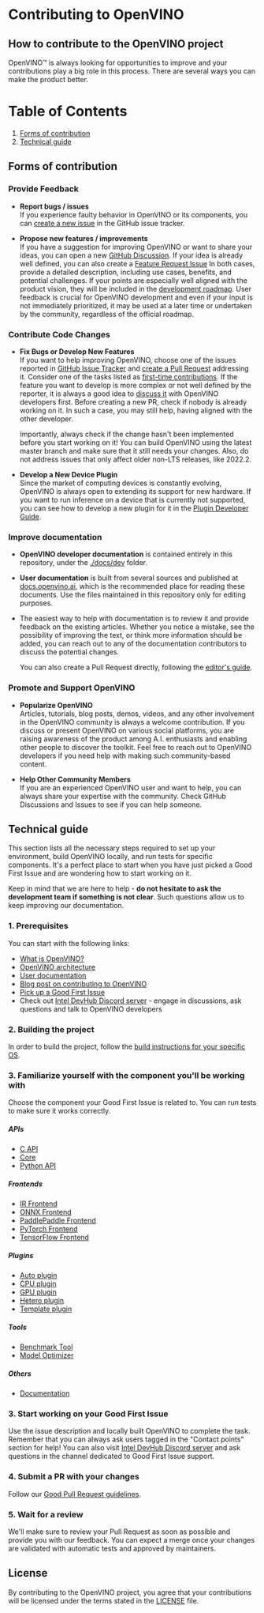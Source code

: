 # Contributing to OpenVINO

## How to contribute to the OpenVINO project

OpenVINO™ is always looking for opportunities to improve and your contributions 
play a big role in this process. There are several ways you can make the 
product better.

# Table of Contents
1. [Forms of contribution](#Forms-of-contribution)
2. [Technical guide](#Technical-guide)


## Forms of contribution

### Provide Feedback

   * **Report bugs / issues**  
     If you experience faulty behavior in OpenVINO or its components, you can 
     [create a new issue](https://github.com/openvinotoolkit/openvino/issues)
     in the GitHub issue tracker. 

   * **Propose new features / improvements**  
     If you have a suggestion for improving OpenVINO or want to share your ideas, you can open a new
     [GitHub Discussion](https://github.com/openvinotoolkit/openvino/discussions). 
     If your idea is already well defined, you can also create a 
     [Feature Request Issue](https://github.com/openvinotoolkit/openvino/issues/new?assignees=octocat&labels=enhancement%2Cfeature&projects=&template=feature_request.yml&title=%5BFeature+Request%5D%3A+)
     In both cases, provide a detailed description, including use cases, benefits, and potential challenges.
     If your points are especially well aligned with the product vision, they will be included in the 
     [development roadmap](./ROADMAP.md).
     User feedback is crucial for OpenVINO development and even if your input is not immediately prioritized,
     it may be used at a later time or undertaken by the community, regardless of the official roadmap.
    

### Contribute Code Changes

   * **Fix Bugs or Develop New Features**  
     If you want to help improving OpenVINO, choose one of the issues reported in 
     [GitHub Issue Tracker](https://github.com/openvinotoolkit/openvino/issues) and 
     [create a Pull Request](./CONTRIBUTING_PR.md) addressing it. Consider one of the
     tasks listed as [first-time contributions](https://github.com/orgs/openvinotoolkit/projects/3).
     If the feature you want to develop is more complex or not well defined by the reporter, 
     it is always a good idea to [discuss it](https://github.com/openvinotoolkit/openvino/discussions) 
     with OpenVINO developers first. Before creating a new PR, check if nobody is already
     working on it. In such a case, you may still help, having aligned with the other developer.

     Importantly, always check if the change hasn't been implemented before you start working on it!
     You can build OpenVINO using the latest master branch and make sure that it still needs your
     changes. Also, do not address issues that only affect older non-LTS releases, like 2022.2.

   * **Develop a New Device Plugin**  
     Since the market of computing devices is constantly evolving, OpenVINO is always open to extending
     its support for new hardware. If you want to run inference on a device that is currently not supported, 
     you can see how to develop a new plugin for it in the 
     [Plugin Developer Guide](https://docs.openvino.ai/canonical/openvino_docs_ie_plugin_dg_overview.html).
     

### Improve documentation

   * **OpenVINO developer documentation** is contained entirely in this repository, under the 
     [./docs/dev](https://github.com/openvinotoolkit/openvino/tree/master/docs/dev) folder.

   * **User documentation** is built from several sources and published at 
     [docs.openvino.ai](docs.openvino.ai), which is the recommended place for reading 
     these documents. Use the files maintained in this repository only for editing purposes. 

   * The easiest way to help with documentation is to review it and provide feedback on the 
     existing articles. Whether you notice a mistake, see the possibility of improving the text, 
     or think more information should be added, you can reach out to any of the documentation 
     contributors to discuss the potential changes.
     
     You can also create a Pull Request directly, following the [editor's guide](./docs/CONTRIBUTING_DOCS.md).


### Promote and Support OpenVINO

   * **Popularize OpenVINO**  
     Articles, tutorials, blog posts, demos, videos, and any other involvement 
     in the OpenVINO community is always a welcome contribution. If you discuss 
     or present OpenVINO on various social platforms, you are raising awareness
     of the product among A.I. enthusiasts and enabling other people to discover
     the toolkit. Feel free to reach out to OpenVINO developers if you need help
     with making such community-based content.

   * **Help Other Community Members**  
     If you are an experienced OpenVINO user and want to help, you can always 
     share your expertise with the community. Check GitHub Discussions and 
     Issues to see if you can help someone. 

## Technical guide

This section lists all the necessary steps required to set up your environment, build OpenVINO locally, and run tests for specific components. It's a perfect place to start when you have just picked a Good First Issue and are wondering how to start working on it.

Keep in mind that we are here to help - **do not hesitate to ask the development team if something is not clear**. Such questions allow us to keep improving our documentation.

### 1. Prerequisites 

You can start with the following links:
- [What is OpenVINO?](https://github.com/openvinotoolkit/openvino#what-is-openvino-toolkit)
- [OpenVINO architecture](https://github.com/openvinotoolkit/openvino/blob/master/src/docs/architecture.md)
- [User documentation](https://docs.openvino.ai/)
- [Blog post on contributing to OpenVINO](https://medium.com/openvino-toolkit/how-to-contribute-to-an-ai-open-source-project-c741f48e009e)
- [Pick up a Good First Issue](https://github.com/orgs/openvinotoolkit/projects/3)
- Check out [Intel DevHub Discord server](https://discord.gg/7pVRxUwdWG) - engage in discussions, ask questions and talk to OpenVINO developers

### 2. Building the project

In order to build the project, follow the [build instructions for your specific OS](https://github.com/openvinotoolkit/openvino/blob/master/docs/dev/build.md).

### 3. Familiarize yourself with the component you'll be working with

Choose the component your Good First Issue is related to. You can run tests to make sure it works correctly.

##### APIs
- [C API](https://github.com/openvinotoolkit/openvino/tree/master/src/bindings/c)
- [Core](https://github.com/openvinotoolkit/openvino/tree/master/src/core)
- [Python API](https://github.com/openvinotoolkit/openvino/tree/master/src/bindings/python)

##### Frontends
- [IR Frontend](https://github.com/openvinotoolkit/openvino/tree/master/src/frontends/ir)
- [ONNX Frontend](https://github.com/openvinotoolkit/openvino/tree/master/src/frontends/onnx)
- [PaddlePaddle Frontend](https://github.com/openvinotoolkit/openvino/tree/master/src/frontends/paddle)
- [PyTorch Frontend](https://github.com/openvinotoolkit/openvino/tree/master/src/frontends/pytorch)
- [TensorFlow Frontend](https://github.com/openvinotoolkit/openvino/tree/master/src/frontends/tensorflow)

##### Plugins
- [Auto plugin](https://github.com/openvinotoolkit/openvino/blob/master/src/plugins/auto)
- [CPU plugin](https://github.com/openvinotoolkit/openvino/blob/master/src/plugins/intel_cpu)
- [GPU plugin](https://github.com/openvinotoolkit/openvino/blob/master/src/plugins/intel_gpu)
- [Hetero plugin](https://github.com/openvinotoolkit/openvino/blob/master/src/plugins/hetero)
- [Template plugin](https://github.com/openvinotoolkit/openvino/tree/master/src/plugins/template)

##### Tools
- [Benchmark Tool](https://github.com/openvinotoolkit/openvino/tree/master/tools/benchmark_tool)
- [Model Optimizer](https://github.com/openvinotoolkit/openvino/tree/master/tools/mo)

##### Others
- [Documentation](https://github.com/openvinotoolkit/openvino/blob/master/CONTRIBUTING_DOCS.md)

### 3. Start working on your Good First Issue

Use the issue description and locally built OpenVINO to complete the task. Remember that you can always ask users tagged in the "Contact points" section for help! You can also visit [Intel DevHub Discord server](https://discord.gg/7pVRxUwdWG) and ask questions in the channel dedicated to Good First Issue support.

### 4. Submit a PR with your changes

Follow our [Good Pull Request guidelines](https://github.com/openvinotoolkit/openvino/blob/master/CONTRIBUTING_PR.md).

### 5. Wait for a review

We'll make sure to review your Pull Request as soon as possible and provide you with our feedback. You can expect a merge once your changes are validated with automatic tests and approved by maintainers.

## License

By contributing to the OpenVINO project, you agree that your contributions will be 
licensed under the terms stated in the [LICENSE](./LICENSE.md) file.
